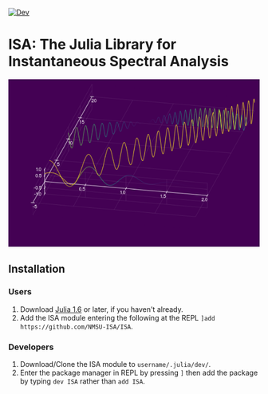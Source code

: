 
[![Dev](https://img.shields.io/badge/docs-dev-blue.svg)](https://nmsu-isa.github.io/ISA/dev/)


# ISA: The Julia Library for Instantaneous Spectral Analysis

[![](https://raw.githubusercontent.com/ssandova/ISAdocs/master/images/ISexample.png)](https://raw.githubusercontent.com/ssandova/ISAdocs/master/images/ISexample.png)


## Installation

### Users
1) Download [Julia 1.6](https://julialang.org/) or later, if you haven't already.
1) Add the ISA module entering the following at the REPL `]add https://github.com/NMSU-ISA/ISA`.

### Developers
1) Download/Clone the ISA module to `username/.julia/dev/`.
2) Enter the package manager in REPL by pressing `]`  then add the package by typing `dev ISA` rather than `add ISA`.

